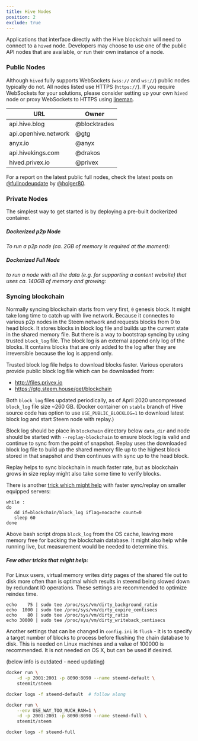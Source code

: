```yaml
---
title: Hive Nodes
position: 2
exclude: true
---
```


Applications that interface directly with the Hive blockchain will need to connect to a `hived` node. Developers may choose to use one of the public API nodes that are available, or run their own instance of a node.

### Public Nodes

Although `hived` fully supports WebSockets (`wss://` and `ws://`) public nodes typically do not.  All nodes listed use HTTPS (`https://`).  If you require WebSockets for your solutions, please consider setting up your own `hived` node or proxy WebSockets to HTTPS using [lineman](https://gitlab.syncad.com/hive/lineman).

| URL                             | Owner          |
| ------------------------------- | -------------- |
| api.hive.blog                   | @blocktrades   |
| api.openhive.network            | @gtg           |
| anyx.io                         | @anyx          |
| api.hivekings.com               | @drakos        |
| hived.privex.io                 | @privex        |


For a report on the latest public full nodes, check the latest posts on [@fullnodeupdate](https://hive.blog/@fullnodeupdate) by [@holger80](https://hive.blog/@holger80).


### Private Nodes

The simplest way to get started is by deploying a pre-built dockerized container.

##### Dockerized p2p Node

_To run a p2p node (ca. 2GB of memory is required at the moment):_

##### Dockerized Full Node

_to run a node with all the data (e.g. for supporting a content website) that uses ca. 140GB of memory and growing:_

### Syncing blockchain

Normally syncing blockchain starts from very first, `0` genesis block. It might take long time to catch up with live network. Because it connectes to various p2p nodes in the Steem network and requests blocks from 0 to head block. It stores blocks in block log file and builds up the current state in the shared memory file. But there is a way to bootstrap syncing by using trusted `block_log` file. The block log is an external append only log of the blocks. It contains blocks that are only added to the log after they are irreversible because the log is append only.

Trusted block log file helps to download blocks faster. Various operators provide public block log file which can be downloaded from:
- http://files.privex.io
- https://gtg.steem.house/get/blockchain

Both `block_log` files updated periodically, as of April 2020 uncompressed `block_log` file size ~260 GB. (Docker container on `stable` branch of Hive source code has option to use `USE_PUBLIC_BLOCKLOG=1` to download latest block log and start Steem node with replay.)

Block log should be place in `blockchain` directory below `data_dir` and node should be started with `--replay-blockchain` to ensure block log is valid and continue to sync from the point of snapshot. Replay uses the downloaded block log file to build up the shared memory file up to the highest block stored in that snapshot and then continues with sync up to the head block.

Replay helps to sync blockchain in much faster rate, but as blockchain grows in size replay might also take some time to verify blocks.

There is another [trick which might help](https://github.com/steemit/steem/issues/2391) with faster sync/replay on smaller equipped servers:

```
while :
do
   dd if=blockchain/block_log iflag=nocache count=0
   sleep 60
done
```

Above bash script drops `block_log` from the OS cache, leaving more memory free for backing the blockchain database. It might also help while running live, but measurement would be needed to determine this.

##### Few other tricks that might help:

For Linux users, virtual memory writes dirty pages of the shared file out to disk more often than is optimal which results in steemd being slowed down by redundant IO operations. These settings are recommended to optimize reindex time.

```
echo    75 | sudo tee /proc/sys/vm/dirty_background_ratio
echo  1000 | sudo tee /proc/sys/vm/dirty_expire_centisecs
echo    80 | sudo tee /proc/sys/vm/dirty_ratio
echo 30000 | sudo tee /proc/sys/vm/dirty_writeback_centisecs
```

Another settings that can be changed in `config.ini` is `flush` - it is to specify a target number of blocks to process before flushing the chain database to disk. This is needed on Linux machines and a value of 100000 is recommended. It is not needed on OS X, but can be used if desired.

(below info is outdated - need updating)
``` bash
docker run \
    -d -p 2001:2001 -p 8090:8090 --name steemd-default \
    steemit/steem

docker logs -f steemd-default  # follow along
```
``` bash
docker run \
    --env USE_WAY_TOO_MUCH_RAM=1 \
    -d -p 2001:2001 -p 8090:8090 --name steemd-full \
    steemit/steem

docker logs -f steemd-full
```  
